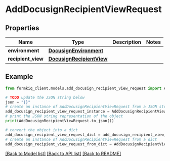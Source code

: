 # AddDocusignRecipientViewRequest


## Properties

Name | Type | Description | Notes
------------ | ------------- | ------------- | -------------
**environment** | [**DocusignEnvironment**](DocusignEnvironment.md) |  | 
**recipient_view** | [**DocusignRecipientView**](DocusignRecipientView.md) |  | 

## Example

```python
from formkiq_client.models.add_docusign_recipient_view_request import AddDocusignRecipientViewRequest

# TODO update the JSON string below
json = "{}"
# create an instance of AddDocusignRecipientViewRequest from a JSON string
add_docusign_recipient_view_request_instance = AddDocusignRecipientViewRequest.from_json(json)
# print the JSON string representation of the object
print(AddDocusignRecipientViewRequest.to_json())

# convert the object into a dict
add_docusign_recipient_view_request_dict = add_docusign_recipient_view_request_instance.to_dict()
# create an instance of AddDocusignRecipientViewRequest from a dict
add_docusign_recipient_view_request_from_dict = AddDocusignRecipientViewRequest.from_dict(add_docusign_recipient_view_request_dict)
```
[[Back to Model list]](../README.md#documentation-for-models) [[Back to API list]](../README.md#documentation-for-api-endpoints) [[Back to README]](../README.md)


